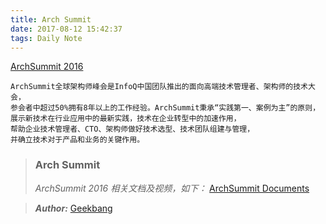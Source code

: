 ```yaml
---
title: Arch Summit
date: 2017-08-12 15:42:37
tags: Daily Note
---
```


[ArchSummit 2016][lnk_ArchSummit]

```
ArchSummit全球架构师峰会是InfoQ中国团队推出的面向高端技术管理者、架构师的技术大会，
参会者中超过50%拥有8年以上的工作经验。ArchSummit秉承“实践第一、案例为主”的原则，
展示新技术在行业应用中的最新实践，技术在企业转型中的加速作用，
帮助企业技术管理者、CTO、架构师做好技术选型、技术团队组建与管理，
并确立技术对于产品和业务的关键作用。
```

<!--more-->

>### Arch Summit
>*ArchSummit 2016 相关文档及视频，如下：*
>[ArchSummit Documents][lnk_ArchSummitDocuments]

>***Author:***
>[Geekbang][lnk_Author]

[lnk_ArchSummit]: http://bj2016.archsummit.com/ "ArchSummit 2016"
[lnk_ArchSummitDocuments]: https://github.com/Geekbang/ArchSummit "ArchSummit Documents"
[lnk_Author]: https://github.com/Geekbang "Geekbang"